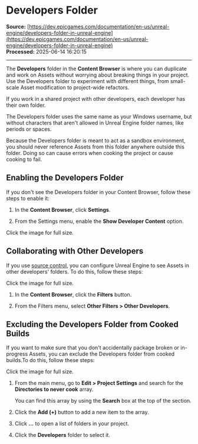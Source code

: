 # Developers Folder

**Source:** [https://dev.epicgames.com/documentation/en-us/unreal-engine/developers-folder-in-unreal-engine](https://dev.epicgames.com/documentation/en-us/unreal-engine/developers-folder-in-unreal-engine)  
**Processed:** 2025-06-14 16:20:15

---

The **Developers** folder in the **Content Browser** is where you can duplicate and work on Assets without worrying about breaking things in your project. Use the Developers folder to experiment with different things, from small-scale Asset modification to project-wide refactors.

If you work in a shared project with other developers, each developer has their own folder.

The Developers folder uses the same name as your Windows username, but without characters that aren't allowed in Unreal Engine folder names, like periods or spaces.

Because the Developers folder is meant to act as a sandbox environment, you should never reference Assets from this folder anywhere outside this folder. Doing so can cause errors when cooking the project or cause cooking to fail.

## Enabling the Developers Folder

If you don't see the Developers folder in your Content Browser, follow these steps to enable it:

1.  In the **Content Browser**, click **Settings**.
    
2.  From the Settings menu, enable the **Show Developer Content** option.
    

Click the image for full size.

## Collaborating with Other Developers

If you use [source control](/documentation/en-us/unreal-engine/source-control-in-unreal-engine), you can configure Unreal Engine to see Assets in other developers' folders. To do this, follow these steps:

Click the image for full size.

1.  In the **Content Browser**, click the **Filters** button.
    
2.  From the Filters menu, select **Other Filters > Other Developers**.
    

## Excluding the Developers Folder from Cooked Builds

If you want to make sure that you don't accidentally package broken or in-progress Assets, you can exclude the Developers folder from cooked builds.To do this, follow these steps:

Click the image for full size.

1.  From the main menu, go to **Edit > Project Settings** and search for the **Directories to never cook** array.
    
    You can find this array by using the **Search** box at the top of the section.
    
2.  Click the **Add (+)** button to add a new item to the array.
    
3.  Click **…** to open a list of folders in your project.
    
4.  Click the **Developers** folder to select it.